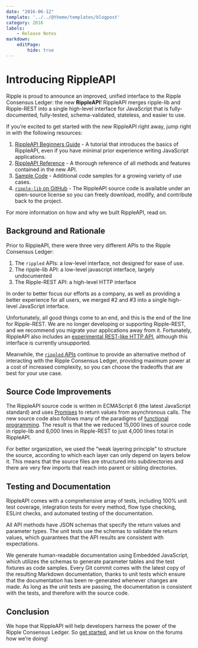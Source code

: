 ```yaml
---
date: "2016-06-12"
template: '../../@theme/templates/blogpost'
category: 2016
labels:
    - Release Notes
markdown:
    editPage:
        hide: true
---
```

# Introducing RippleAPI

Ripple is proud to announce an improved, unified interface to the Ripple Consensus Ledger: the new **RippleAPI**! RippleAPI merges ripple-lib and Ripple-REST into a single high-level interface for JavaScript that is fully-documented, fully-tested, schema-validated, stateless, and easier to use.

If you’re excited to get started with the new RippleAPI right away, jump right in with the following resources:

1.  [RippleAPI Beginners Guide](https://ripple.com/build/rippleapi-beginners-guide/) - A tutorial that introduces the basics of RippleAPI, even if you have minimal prior experience writing JavaScript applications.
2.  [RippleAPI Reference](https://ripple.com/build/rippleapi/) - A thorough reference of all methods and features contained in the new API.
3.  [Sample Code](https://github.com/ripple/ripple-lib/tree/develop/docs/samples) - Additional code samples for a growing variety of use cases.
4.  [`ripple-lib` on GitHub](https://github.com/ripple/ripple-lib) - The RippleAPI source code is available under an open-source license so you can freely download, modify, and contribute back to the project.

For more information on how and why we built RippleAPI, read on.

## Background and Rationale

Prior to RippleAPI, there were three very different APIs to the Ripple Consensus Ledger:

1.  The `rippled` APIs: a low-level interface, not designed for ease of use.
2.  The ripple-lib API: a low-level javascript interface, largely undocumented
3.  The Ripple-REST API: a high-level HTTP interface

In order to better focus our efforts as a company, as well as providing a better experience for all users, we merged \#2 and \#3 into a single high-level JavaScript interface.

Unfortunately, all good things come to an end, and this is the end of the line for Ripple-REST. We are no longer developing or supporting Ripple-REST, and we recommend you migrate your applications away from it. Fortunately, RippleAPI also includes an [experimental REST-like HTTP API](https://github.com/ripple/ripple-lib/blob/0.17.1/src/index.js#L7-L8), although this interface is currently unsupported.

Meanwhile, the [`rippled` APIs](https://ripple.com/build/rippled-apis/) continue to provide an alternative method of interacting with the Ripple Consensus Ledger, providing maximum power at a cost of increased complexity, so you can choose the tradeoffs that are best for your use case.

## Source Code Improvements

The RippleAPI source code is written in ECMAScript 6 (the latest JavaScript standard) and uses [Promises](https://developer.mozilla.org/en-US/docs/Web/JavaScript/Reference/Global_Objects/Promise) to return values from asynchronous calls. The new source code also follows many of the paradigms of [functional programming](https://en.wikipedia.org/wiki/Functional_programming). The result is that the we reduced 15,000 lines of source code in ripple-lib and 6,000 lines in Ripple-REST to just 4,000 lines total in RippleAPI.

For better organization, we used the “weak layering principle” to structure the source, according to which each layer can only depend on layers below it. This means that the source files are structured into subdirectories and there are very few imports that reach into parent or sibling directories.

## Testing and Documentation

RippleAPI comes with a comprehensive array of tests, including 100% unit test coverage, integration tests for every method, flow type checking, ESLint checks, and automated testing of the documentation.

All API methods have JSON schemas that specify the return values and parameter types. The unit tests use the schemas to validate the return values, which guarantees that the API results are consistent with expectations.

We generate human-readable documentation using Embedded JavaScript, which utilizes the schemas to generate parameter tables and the test fixtures as code samples. Every Git commit comes with the latest copy of the resulting Markdown documentation, thanks to unit tests which ensure that the documentation has been re-generated whenever changes are made. As long as the unit tests are passing, the documentation is consistent with the tests, and therefore with the source code.

## Conclusion

We hope that RippleAPI will help developers harness the power of the Ripple Consensus Ledger. So [get started](https://xrpl.org/get-started-with-rippleapi-for-javascript.html), and let us know on the forums how we’re doing!
